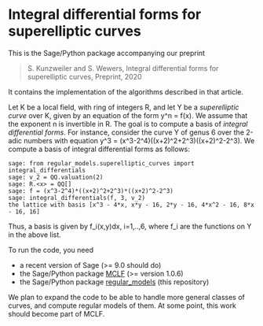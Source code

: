 Integral differential forms for superelliptic curves
====================================================

This is the Sage/Python package accompanying our preprint

> S. Kunzweiler and S. Wewers, Integral differential forms for superelliptic curves, Preprint, 2020

It contains the implementation of the algorithms described in that article.

Let K be a local field, with ring of integers R, and let Y be a *superelliptic curve* over K, given by an equation of the form
y^n = f(x). We assume that the exponent n is invertible in R. The goal is to compute a basis of *integral differential forms*.
For instance, consider the curve Y of genus 6 over the 2-adic numbers with equation y^3 = (x^3-2^4)((x+2)^2+2^3)((x+2)^2-2^3).
We compute a basis of integral differential forms as follows:

```
sage: from regular_models.superelliptic_curves import integral_differentials
sage: v_2 = QQ.valuation(2)
sage: R.<x> = QQ[]
sage: f = (x^3-2^4)*((x+2)^2+2^3)*((x+2)^2-2^3)
sage: integral_differentials(f, 3, v_2)
the lattice with basis [x^3 - 4*x, x*y - 16, 2*y - 16, 4*x^2 - 16, 8*x - 16, 16]
```
Thus, a basis is given by f_i(x,y)dx, i=1,..,6, where f_i are the functions on Y in the above list.

To run the code, you need

- a recent version of Sage (>= 9.0 should do)
- the Sage/Python package [MCLF](https://github.com/MCLF/mclf) (>= version 1.0.6)
- the Sage/Python package [regular_models](https://github.com/swewers/regular_models) (this repository)

We plan to expand the code to be able to handle more general classes of curves, and compute regular models of them. 
At some point, this work should become part of MCLF.
